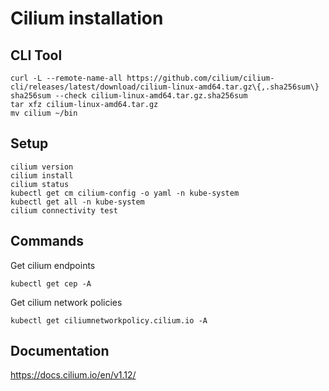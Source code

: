 # Cilium installation

## CLI Tool

```shell
curl -L --remote-name-all https://github.com/cilium/cilium-cli/releases/latest/download/cilium-linux-amd64.tar.gz\{,.sha256sum\}
sha256sum --check cilium-linux-amd64.tar.gz.sha256sum
tar xfz cilium-linux-amd64.tar.gz
mv cilium ~/bin
```

## Setup

```shell
cilium version
cilium install
cilium status
kubectl get cm cilium-config -o yaml -n kube-system
kubectl get all -n kube-system
cilium connectivity test
```

## Commands

Get cilium endpoints

```shell
kubectl get cep -A 
```

Get cilium network policies

```shell
kubectl get ciliumnetworkpolicy.cilium.io -A
```

## Documentation

https://docs.cilium.io/en/v1.12/
